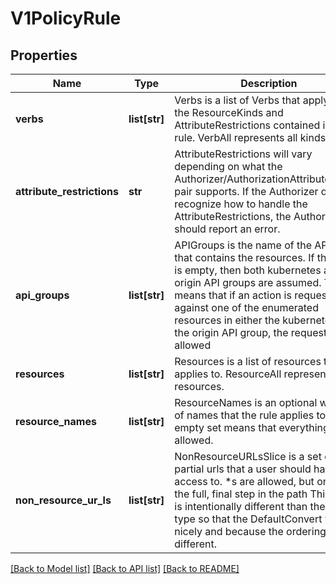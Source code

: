 # V1PolicyRule

## Properties
Name | Type | Description | Notes
------------ | ------------- | ------------- | -------------
**verbs** | **list[str]** | Verbs is a list of Verbs that apply to ALL the ResourceKinds and AttributeRestrictions contained in this rule.  VerbAll represents all kinds. | 
**attribute_restrictions** | **str** | AttributeRestrictions will vary depending on what the Authorizer/AuthorizationAttributeBuilder pair supports. If the Authorizer does not recognize how to handle the AttributeRestrictions, the Authorizer should report an error. | [optional] 
**api_groups** | **list[str]** | APIGroups is the name of the APIGroup that contains the resources.  If this field is empty, then both kubernetes and origin API groups are assumed. That means that if an action is requested against one of the enumerated resources in either the kubernetes or the origin API group, the request will be allowed | 
**resources** | **list[str]** | Resources is a list of resources this rule applies to.  ResourceAll represents all resources. | 
**resource_names** | **list[str]** | ResourceNames is an optional white list of names that the rule applies to.  An empty set means that everything is allowed. | [optional] 
**non_resource_ur_ls** | **list[str]** | NonResourceURLsSlice is a set of partial urls that a user should have access to.  *s are allowed, but only as the full, final step in the path This name is intentionally different than the internal type so that the DefaultConvert works nicely and because the ordering may be different. | [optional] 

[[Back to Model list]](../README.md#documentation-for-models) [[Back to API list]](../README.md#documentation-for-api-endpoints) [[Back to README]](../README.md)


